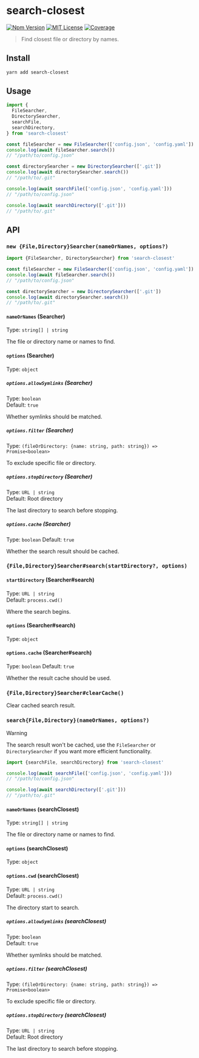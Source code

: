 # search-closest

[![Npm Version][package_version_badge]][package_link]
[![MIT License][license_badge]][license_link]
[![Coverage][coverage_badge]][coverage_link]

[coverage_badge]: https://img.shields.io/codecov/c/github/fisker/search-closest.svg?style=flat-square
[coverage_link]: https://app.codecov.io/gh/fisker/search-closest
[license_badge]: https://img.shields.io/npm/l/search-closest.svg?style=flat-square
[license_link]: https://github.com/fisker/search-closest/blob/main/license
[package_version_badge]: https://img.shields.io/npm/v/search-closest.svg?style=flat-square
[package_link]: https://www.npmjs.com/package/search-closest

> Find closest file or directory by names.

## Install

```bash
yarn add search-closest
```

## Usage

```js
import {
  FileSearcher,
  DirectorySearcher,
  searchFile,
  searchDirectory,
} from 'search-closest'

const fileSearcher = new FileSearcher(['config.json', 'config.yaml'])
console.log(await fileSearcher.search())
// "/path/to/config.json"

const directorySearcher = new DirectorySearcher(['.git'])
console.log(await directorySearcher.search())
// "/path/to/.git"

console.log(await searchFile(['config.json', 'config.yaml']))
// "/path/to/config.json"

console.log(await searchDirectory(['.git']))
// "/path/to/.git"
```

## API

### `new {File,Directory}Searcher(nameOrNames, options?)`

```js
import {FileSearcher, DirectorySearcher} from 'search-closest'

const fileSearcher = new FileSearcher(['config.json', 'config.yaml'])
console.log(await fileSearcher.search())
// "/path/to/config.json"

const directorySearcher = new DirectorySearcher(['.git'])
console.log(await directorySearcher.search())
// "/path/to/.git"
```

#### `nameOrNames` (Searcher)

Type: `string[] | string`

The file or directory name or names to find.

#### `options` (Searcher)

Type: `object`

##### `options.allowSymlinks` (Searcher)

Type: `boolean`\
Default: `true`

Whether symlinks should be matched.

##### `options.filter` (Searcher)

Type: `(fileOrDirectory: {name: string, path: string}) => Promise<boolean>`

To exclude specific file or directory.

##### `options.stopDirectory` (Searcher)

Type: `URL | string`\
Default: Root directory

The last directory to search before stopping.

##### `options.cache` (Searcher)

Type: `boolean`
Default: `true`

Whether the search result should be cached.

### `{File,Directory}Searcher#search(startDirectory?, options)`

#### `startDirectory` (Searcher#search)

Type: `URL | string`\
Default: `process.cwd()`

Where the search begins.

#### `options` (Searcher#search)

Type: `object`

#### `options.cache` (Searcher#search)

Type: `boolean`
Default: `true`

Whether the result cache should be used.

### `{File,Directory}Searcher#clearCache()`

Clear cached search result.

### `search{File,Directory}(nameOrNames, options?)`

> [!Warning]
>
> The search result won't be cached, use the `FileSearcher` or `DirectorySearcher` if you want more efficient functionality.

```js
import {searchFile, searchDirectory} from 'search-closest'

console.log(await searchFile(['config.json', 'config.yaml']))
// "/path/to/config.json"

console.log(await searchDirectory(['.git']))
// "/path/to/.git"
```

#### `nameOrNames` (searchClosest)

Type: `string[] | string`

The file or directory name or names to find.

#### `options` (searchClosest)

Type: `object`

#### `options.cwd` (searchClosest)

Type: `URL | string`\
Default: `process.cwd()`

The directory start to search.

##### `options.allowSymlinks` (searchClosest)

Type: `boolean`\
Default: `true`

Whether symlinks should be matched.

##### `options.filter` (searchClosest)

Type: `(fileOrDirectory: {name: string, path: string}) => Promise<boolean>`

To exclude specific file or directory.

##### `options.stopDirectory` (searchClosest)

Type: `URL | string`\
Default: Root directory

The last directory to search before stopping.
